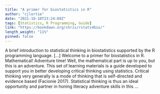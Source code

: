 ```yaml
---
title: "A primer for biostatistics in R"
author: "cjlortie"
date: "2021-10-10T23:24:09Z"
tags: [Statistics, R Programming, Guide]
link: "https://bookdown.org/chris/rstats4bio/"
length_weight: "11%"
pinned: false
---
```


A brief introduction to statistical thinking in biostatistics supported by the R programming language. [...] Welcome to a primer for biostatistics in R. Mathematical! Adventure time! Well, the mathematical part is up to you, but this is an adventure. This set of learning materials is a guide developed to support you in better developing critical thinking using statistics. Critical thinking very generally is a mode of thinking that is self-directed and evidence based (Facionie 2017). Statistical thinking is thus an ideal opportunity and partner in honing literacy adventure skills in this ...
